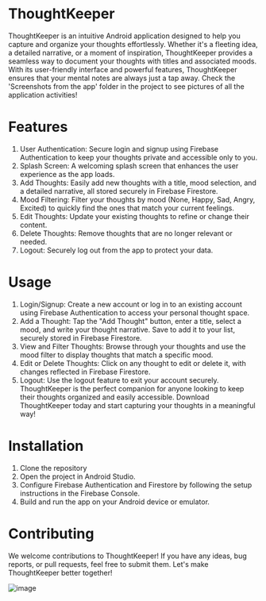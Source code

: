 # ThoughtKeeper
ThoughtKeeper is an intuitive Android application designed to help you capture and organize your thoughts effortlessly. Whether it's a fleeting idea, a detailed narrative, or a moment of inspiration, ThoughtKeeper provides a seamless way to document your thoughts with titles and associated moods. With its user-friendly interface and powerful features, ThoughtKeeper ensures that your mental notes are always just a tap away. Check the 'Screenshots from the app' folder in the project to see pictures of all the application activities!

# Features
1. User Authentication: Secure login and signup using Firebase Authentication to keep your thoughts private and accessible only to you.
2. Splash Screen: A welcoming splash screen that enhances the user experience as the app loads.
3. Add Thoughts: Easily add new thoughts with a title, mood selection, and a detailed narrative, all stored securely in Firebase Firestore.
4. Mood Filtering: Filter your thoughts by mood (None, Happy, Sad, Angry, Excited) to quickly find the ones that match your current feelings.
5. Edit Thoughts: Update your existing thoughts to refine or change their content.
6. Delete Thoughts: Remove thoughts that are no longer relevant or needed.
7. Logout: Securely log out from the app to protect your data.

# Usage
1. Login/Signup: Create a new account or log in to an existing account using Firebase Authentication to access your personal thought space.
2. Add a Thought: Tap the "Add Thought" button, enter a title, select a mood, and write your thought narrative. Save to add it to your list, securely stored in Firebase Firestore.
3. View and Filter Thoughts: Browse through your thoughts and use the mood filter to display thoughts that match a specific mood.
4. Edit or Delete Thoughts: Click on any thought to edit or delete it, with changes reflected in Firebase Firestore.
5. Logout: Use the logout feature to exit your account securely.
ThoughtKeeper is the perfect companion for anyone looking to keep their thoughts organized and easily accessible. Download ThoughtKeeper today and start capturing your thoughts in a meaningful way!

# Installation
1. Clone the repository
2. Open the project in Android Studio.
3. Configure Firebase Authentication and Firestore by following the setup instructions in the Firebase Console.
4. Build and run the app on your Android device or emulator.

# Contributing
We welcome contributions to ThoughtKeeper! If you have any ideas, bug reports, or pull requests, feel free to submit them. Let's make ThoughtKeeper better together!


 ![image](https://github.com/elenakostadinovska/ThoughtKeeper/assets/93331149/c80e2dec-7a2d-4452-b151-d17633c07811)

